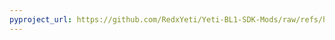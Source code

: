 ```yaml
---
pyproject_url: https://github.com/RedxYeti/Yeti-BL1-SDK-Mods/raw/refs/heads/main/NoBerserkScreenShake/pyproject.toml
---
```

